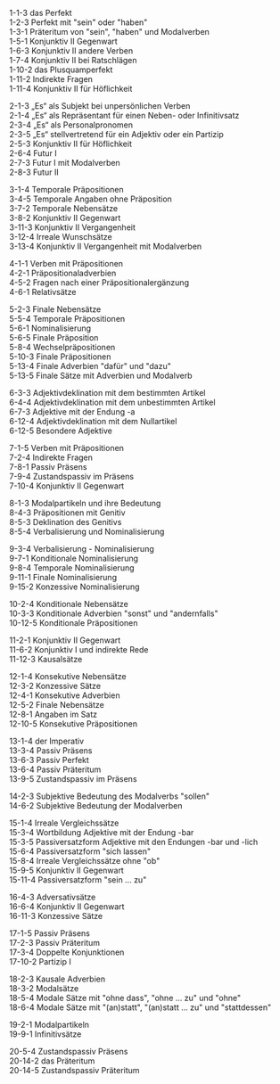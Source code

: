 1-1-3   das Perfekt  
1-2-3   Perfekt mit "sein" oder "haben"  
1-3-1   Präteritum von "sein", "haben" und Modalverben  
1-5-1   Konjunktiv II Gegenwart  
1-6-3   Konjunktiv II andere Verben  
1-7-4   Konjunktiv II bei Ratschlägen  
1-10-2  das Plusquamperfekt  
1-11-2  Indirekte Fragen  
1-11-4  Konjunktiv II für Höflichkeit  

2-1-3   „Es“ als Subjekt bei unpersönlichen Verben  
2-1-4   „Es“ als Repräsentant für einen Neben- oder Infinitivsatz  
2-3-4   „Es“ als Personalpronomen  
2-3-5   „Es“ stellvertretend für ein Adjektiv oder ein Partizip  
2-5-3   Konjunktiv II für Höflichkeit  
2-6-4   Futur I  
2-7-3   Futur I mit Modalverben  
2-8-3   Futur II  

3-1-4   Temporale Präpositionen  
3-4-5   Temporale Angaben ohne Präposition  
3-7-2   Temporale Nebensätze  
3-8-2   Konjunktiv II Gegenwart  
3-11-3  Konjunktiv II Vergangenheit  
3-12-4  Irreale Wunschsätze  
3-13-4  Konjunktiv II Vergangenheit mit Modalverben  

4-1-1   Verben mit Präpositionen  
4-2-1   Präpositionaladverbien  
4-5-2   Fragen nach einer Präpositionalergänzung  
4-6-1   Relativsätze  

5-2-3   Finale Nebensätze  
5-5-4   Temporale Präpositionen  
5-6-1   Nominalisierung  
5-6-5   Finale Präposition  
5-8-4   Wechselpräpositionen  
5-10-3  Finale Präpositionen  
5-13-4  Finale Adverbien "dafür" und "dazu"  
5-13-5  Finale Sätze mit Adverbien und Modalverb  

6-3-3   Adjektivdeklination mit dem bestimmten Artikel  
6-4-4   Adjektivdeklination mit dem unbestimmten Artikel  
6-7-3   Adjektive mit der Endung -a  
6-12-4  Adjektivdeklination mit dem Nullartikel  
6-12-5  Besondere Adjektive  

7-1-5   Verben mit Präpositionen  
7-2-4   Indirekte Fragen  
7-8-1   Passiv Präsens  
7-9-4   Zustandspassiv im Präsens  
7-10-4  Konjunktiv II Gegenwart  

8-1-3   Modalpartikeln und ihre Bedeutung  
8-4-3   Präpositionen mit Genitiv  
8-5-3   Deklination des Genitivs  
8-5-4   Verbalisierung und Nominalisierung  

9-3-4   Verbalisierung - Nominalisierung  
9-7-1   Konditionale Nominalisierung  
9-8-4   Temporale Nominalisierung  
9-11-1  Finale Nominalisierung  
9-15-2  Konzessive Nominalisierung  

10-2-4  Konditionale Nebensätze  
10-3-3  Konditionale Adverbien "sonst" und "andernfalls"  
10-12-5 Konditionale Präpositionen  

11-2-1  Konjunktiv II Gegenwart  
11-6-2  Konjunktiv I und indirekte Rede  
11-12-3 Kausalsätze  

12-1-4  Konsekutive Nebensätze  
12-3-2  Konzessive Sätze  
12-4-1  Konsekutive Adverbien  
12-5-2  Finale Nebensätze  
12-8-1  Angaben im Satz  
12-10-5 Konsekutive Präpositionen  

13-1-4  der Imperativ  
13-3-4  Passiv Präsens  
13-6-3  Passiv Perfekt  
13-6-4  Passiv Präteritum  
13-9-5  Zustandspassiv im Präsens  

14-2-3  Subjektive Bedeutung des Modalverbs "sollen"  
14-6-2  Subjektive Bedeutung der Modalverben  

15-1-4  Irreale Vergleichssätze  
15-3-4  Wortbildung Adjektive mit der Endung -bar  
15-3-5  Passiversatzform Adjektive mit den Endungen -bar und -lich  
15-6-4  Passiversatzform "sich lassen"  
15-8-4  Irreale Vergleichssätze ohne "ob"  
15-9-5  Konjunktiv II Gegenwart  
15-11-4 Passiversatzform "sein ... zu"  

16-4-3  Adversativsätze  
16-6-4  Konjunktiv II Gegenwart  
16-11-3 Konzessive Sätze  

17-1-5  Passiv Präsens  
17-2-3  Passiv Präteritum  
17-3-4  Doppelte Konjunktionen  
17-10-2 Partizip I  

18-2-3  Kausale Adverbien  
18-3-2  Modalsätze  
18-5-4  Modale Sätze mit "ohne dass", "ohne ... zu" und "ohne"  
18-6-4  Modale Sätze mit "(an)statt", "(an)statt ... zu" und "stattdessen"  

19-2-1  Modalpartikeln  
19-9-1  Infinitivsätze  

20-5-4  Zustandspassiv Präsens  
20-14-2 das Präteritum  
20-14-5 Zustandspassiv Präteritum  
